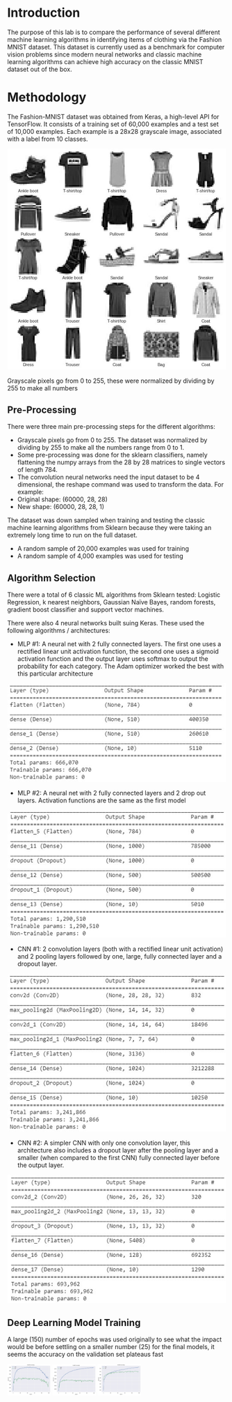 # Introduction
The purpose of this lab is to compare the performance of several different machine learning algorithms in identifying items of clothing via the Fashion MNIST dataset. This dataset is currently used as a benchmark for computer vision problems since modern neural networks and classic machine learning algorithms can achieve high accuracy on the classic MNIST dataset out of the box.

# Methodology
The Fashion-MNIST dataset was obtained from Keras, a high-level API for TensorFlow. It consists of a training set of 60,000 examples and a test set of 10,000 examples. Each example is a 28x28 grayscale image, associated with a label from 10 classes.

![Alt Text](https://github.com/pmb06d/computer_vision_fashionMNIST/blob/master/graphs/fig1.jpg)

Grayscale pixels go from 0 to 255, these were normalized by dividing by 255 to make all numbers  

## Pre-Processing
There were three main pre-processing steps for the different algorithms:
*	Grayscale pixels go from 0 to 255. The dataset was normalized by dividing by 255 to make all the numbers range from 0 to 1.
*	Some pre-processing was done for the sklearn classifiers, namely flattening the numpy arrays from the 28 by 28 matrices to single vectors of length 784.
*	The convolution neural networks need the input dataset to be 4 dimensional, the reshape command was used to transform the data. For example:
  *	Original shape: (60000, 28, 28)
  *	New shape: (60000, 28, 28, 1)

The dataset was down sampled when training and testing the classic machine learning algorithms from Sklearn because they were taking an extremely long time to run on the full dataset.
*	A random sample of 20,000 examples was used for training
*	A random sample of 4,000 examples was used for testing

## Algorithm Selection
There were a total of 6 classic ML algorithms from Sklearn tested: 
Logistic Regression, k nearest neighbors, Gaussian Naïve Bayes, random forests, gradient boost classifier and support vector machines.

There were also 4 neural networks built suing Keras. These used the following algorithms / architectures:
*	MLP #1: A neural net with 2 fully connected layers. The first one uses a rectified linear unit activation function, the second one uses a sigmoid activation function and the output layer uses softmax to output the probability for each category. The Adam optimizer worked the best with this particular architecture

![Alt Text](https://github.com/pmb06d/computer_vision_fashionMNIST/blob/master/graphs/fig2.jpg)

*	MLP #2: A neural net with 2 fully connected layers and 2 drop out layers. Activation functions are the same as the first model

![Alt Text](https://github.com/pmb06d/computer_vision_fashionMNIST/blob/master/graphs/fig3.jpg)

*	CNN #1: 2 convolution layers (both with a rectified linear unit activation) and 2 pooling layers followed by one, large, fully connected layer and a dropout layer.

![Alt Text](https://github.com/pmb06d/computer_vision_fashionMNIST/blob/master/graphs/fig4.jpg)

*	CNN #2: A simpler CNN with only one convolution layer, this architecture also includes a dropout layer after the pooling layer and a smaller (when compared to the first CNN) fully connected layer before the output layer.

![Alt Text](https://github.com/pmb06d/computer_vision_fashionMNIST/blob/master/graphs/fig5.jpg)

## Deep Learning Model Training
A large (150) number of epochs was used originally to see what the impact would be before settling on a smaller number (25) for the final models, it seems the accuracy on the validation set plateaus fast

<p float="middle">
  <img src="https://github.com/pmb06d/computer_vision_fashionMNIST/blob/master/graphs/fig6.jpg" width="100" />
  <img src="https://github.com/pmb06d/computer_vision_fashionMNIST/blob/master/graphs/fig7.jpg" width="100" /> 
  <img src="https://github.com/pmb06d/computer_vision_fashionMNIST/blob/master/graphs/fig8.jpg" width="100" />
</p>


